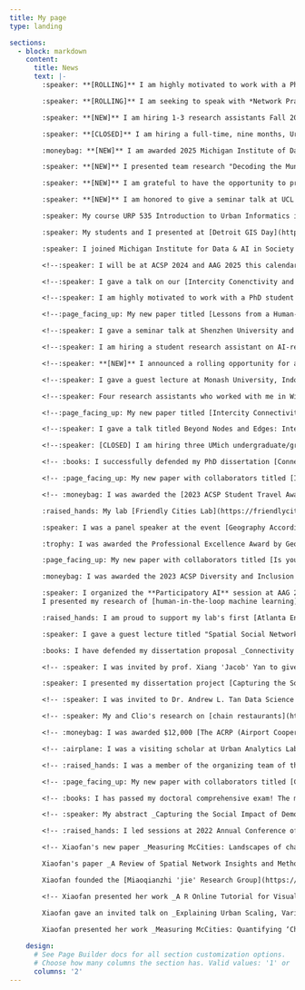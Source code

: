 ```yaml
---
title: My page
type: landing

sections:
  - block: markdown
    content:
      title: News
      text: |-
        :speaker: **[ROLLING]** I am highly motivated to work with a PhD student who is interested in the urban AI and/or urban networks system direction, starting Fall 2026. Find more details at [PhD Invitation](https://xfliang.notion.site/PhD-Invitation-to-work-with-Dr-Liang-e81f61ec6cd849cbad2e639880bca0f6). 

        :speaker: **[ROLLING]** I am seeking to speak with *Network Practitioners* (broadly defined)! As part of my research, I’m looking to better understand how practitioners engage with multi-network urban systems—especially when the priorities of one network system impose tradeoffs, barriers, or unintended consequences on others. I’m interested in how people work through data complexity, representation mismatches, infrastructural interdependencies, and overlapping flows, particularly when the systems they work with operate at different scales, speeds, or purposes. Find more details at this [LinkedIn Post](https://www.linkedin.com/posts/xiaofan-liang-b5705481_interest-form-for-network-practitioners-activity-7346520911254069248-UmjH?utm_source=share&utm_medium=member_desktop&rcm=ACoAABFFRnMB9Ulf66iu5vlWUTmOjdEDdhFHdCI). 

        :speaker: **[NEW]** I am hiring 1-3 research assistants Fall 2025 to support a project exploring the planning and community implications of data centers. Please apply through this [Google Form](https://docs.google.com/forms/d/1XjkAPlJ0gSCNYkR-yAQQYgp7ZloxhSBuXXAMxHgBwUo/preview). Application is due September 3rd. (August, 2025)

        :speaker: **[CLOSED]** I am hiring a full-time, nine months, Urban AI research associate to start in September, 2025. Interested candidate should apply as soon as possible as the deadline is rolling. Please see application details [here](https://careers.umich.edu/job_detail/265983/urban-artificial-intelligence-ai-research-associate). (July, 2025)

        :moneybag: **[NEW]** I am awarded 2025 Michigan Institute of Data & AI in Society PODS grant, co-funded by Microsoft to work on project ["Governing AI’s Footprint: A Scalable Human-AI Workflow to Extract Zoning Codes for Data Centers and Renewable Energy Sitting"](https://midas.umich.edu/research/research-resources/funding-support/propelling-original-data-science/awardees/) (July, 2025)

        :speaker: **[NEW]** I presented team research "Decoding the Municipal AI Landscape: Generative AI-Driven Insights for AI Governance and Application in the City of Seattle" at CUPUM 2025. (June, 2025)

        :speaker: **[NEW]** I am grateful to have the opportunity to present a collection of my research on exploring Human-AI Collaboration at Urban Big Data Centre @ University of Glasgow. (June, 2025)

        :speaker: **[NEW]** I am honored to give a seminar talk at UCL CASA to share my thoughts on how human (including planners!) and AI can better collaborate in the future. (June, 2025)

        :speaker: My course URP 535 Introduction to Urban Informatics is hiring a Graduate Student Instructor (tuition waived + stipend); this is only open to current UMich students. Apply before December 3rd [here](https://careers.umich.edu/job_detail/257119/taubman-college-w25-urban-planning-gsi-limited-availability-positions). (November 27th)

        :speaker: My students and I presented at [Detroit GIS Day](https://www.detroitgisday.com/)! (November 20th)

        :speaker: I joined Michigan Institute for Data & AI in Society as [an affiliated faculty](https://midas.umich.edu/directory/xiaofan-liang/)! (November 4th)

        <!--:speaker: I will be at ACSP 2024 and AAG 2025 this calendar year. Looking forward to meeting friends and colleagues (November 4th)-->

        <!--:speaker: I gave a talk on our [Intercity Conenctivity and Innovation](https://www.sciencedirect.com/science/article/abs/pii/S0198971524000218) paper at Asia Cities Research Workshop at MIT Center for Real Estate (October 7th)-->

        <!--:speaker: I am highly motivated to work with a PhD student who is interested in the participatory AI and/or urban networks system direction. Find more details at [Work with Me](https://www.xiaofanliang.com/workwithme/) page (August 19th)-->

        <!--:page_facing_up: My new paper titled [Lessons from a Human-in-the-Loop Machine Learning Approach for Identifying Vacant, Abandoned, and Deteriorated Properties in Savannah, Georgia](https://journals.sagepub.com/eprint/4PZVYRJYYYE3UKG7IBGJ/full) is published in **Journal of Planning Education and Research**! This multi-year project works with City of Savannah to explore how human expertise can be integrated into machine learning model and how such human-in-the-loop model may differ from a traditional ML model and the city's current practice. -->

        <!--:speaker: I gave a seminar talk at Shenzhen University and was interviewed by Prof. Yue Yang. See Bilibili talk links here ([“乐谈GIS”——对话梁晓帆博士（上） | 跨学科的碰撞：社会学+AI+规划的“青椒”学术之旅](https://www.bilibili.com/video/BV19EYXejEiJ/?spm_id_from=333.337.search-card.all.click); [“乐谈GIS”——对话梁晓帆博士（下） | 文科生如何转换思维写代码](https://www.bilibili.com/video/BV1CrYXeaEmz/?spm_id_from=333.337.search-card.all.click)) (August 5th). -->

        <!--:speaker: I am hiring a student research assistant on AI-related projects for Fall 2024 term. See the job description [here](https://xfliang.notion.site/F24-Hourly-Research-Assistant-on-AI-Projects-with-Prof-Xiaofan-Liang-1f94cba9764b481bb10a97504cc52c98?pvs=4) and apply by August 30th (August 19th) [CLOSED]. -->

        <!--:speaker: **[NEW]** I announced a rolling opportunity for advanced students to submit project proposals on the research theme of network duality. Please see details at [Work with Me](https://www.xiaofanliang.com/workwithme/) (June 25th). -->

        <!--:speaker: I gave a guest lecture at Monash University, Indonesia (June 20th). -->

        <!--:speaker: Four research assistants who worked with me in Winter 2024 presented their work as posters at Taubman Research Day! I am proud of you all! (April 18th). -->

        <!--:page_facing_up: My new paper titled [Intercity Connectivity and Urban Innovation](https://www.sciencedirect.com/science/article/pii/S0198971524000218) is published in **Computers, Environment and Urban Systems**! This paper takes FIVE years to publiation, involves collaborators from TRHEE continents, and processed millions of data for SIX intercity networks to understand the relationship between intercity connectivity and innovation. An [interactive network data dashboard](https://xiaofanliang.github.io/intercity_connectivity/) is available for exploration and data can be [downloaded](https://github.com/xiaofanliang/intercity_connectivity) (March 1st). -->

        <!--:speaker: I gave a talk titled Beyond Nodes and Edges: Integrating Spatial Contexts into Urban Network Science at UMich Center for the Study of Complex Systems on March 26th. Recording is available [here](https://www.mivideo.it.umich.edu/media/t/1_j7w8kv54). (March 1st) -->

        <!--:speaker: [CLOSED] I am hiring three UMich undergraduate/graduate hourly research student assistants for Winter 2024. See job descriptions and application details [here](https://www.xiaofanliang.com/uploads/RA_hiring.pdf). Application review will start on Jan 14th. (Jan. 10) -->

        <!-- :books: I successfully defended my PhD dissertation [Connectivity for Whom and at What Cost: Contesting Network Infrastructure Duality in Urban Planning](https://repository.gatech.edu/items/17423254-589d-4fc3-84a3-e66b05eab76e). I will start my Assistant Professor position at UMich in Jan 2024 (Dec. 6th). -->

        <!-- :page_facing_up: My new paper with collaborators titled [Impacts of COVID-19 on Biodiversity Conservation and Community Networks at Kibale National Park, Uganda](https://www.tandfonline.com/doi/full/10.1080/00330124.2023.2250416) is published in *The Professional Geographers* for early view! In the paper, I mapped how COVID-19 affects the research field station employees' economic networks (September 28th, 2023).  -->

        <!-- :moneybag: I was awarded the [2023 ACSP Student Travel Award](https://www.acsp.org/news/647592/ACSP-Announces-2023-Student-Paper-Award-Winners.htm)! Looking forward to friends and colleagues at Chicago in October! (Sept, 2023)

        :raised_hands: My lab [Friendly Cities Lab](https://friendlycities.gatech.edu/) is organizing a spatial social network workshop in Atlanta from May 18 to May 19! I will proudly present the [R package](https://github.com/friendlycities-gatech/SSNtools) and [R tutorial](https://friendlycities-gatech.github.io/SSN_tutorial/) I developed on SSN metrics and visualization in R. See workshop details [here](https://sites.gatech.edu/snoman/2023-ssn-workshop/). Check out our [SNOMAN (Social Network Mapping Nexus)](https://sites.gatech.edu/snoman/) website for more on-going work and SSN paper collection! (May, 18, 2023)

        :speaker: I was a panel speaker at the event [Geography According to ChatGPT](https://www.airmeet.com/e/c4516530-ce69-11ed-a388-d572e3feeb08?preview=true). Register the event [here](https://www.airmeet.com/e/c4516530-ce69-11ed-a388-d572e3feeb08?preview=true). I will share my exploration of ChatGPT's performance at spatial social network reasoning and visualization (May 4th, 2023).

        :trophy: I was awarded the Professional Excellence Award by Georgia Tech School of City and Regional Planning! (April 26th, 2023)

        :page_facing_up: My new paper with collaborators titled [Is your neighbor your friend? Scan methods for spatial social network hotspot detection](https://onlinelibrary.wiley.com/doi/10.1111/tgis.13050) is published in *Transactions in GIS* for early view! You can replicate the methods in this paper through SSNtools [R package](https://github.com/friendlycities-gatech/SSNtools) and [R tutorial](https://friendlycities-gatech.github.io/SSN_tutorial/advanced-ssn-metrics.html#ssn-hotspots-detection) (more in-progress) (April 23th, 2023). 

        :moneybag: I was awarded the 2023 ACSP Diversity and Inclusion Fellowship ($800) to support the writing and publication of my dissertation project [Capturing the Social Impact of Demolishing a Historic Street for a New Subway Station: Evidence from a Participatory GIS Survey in Guangzhou, China](https://www.xiaofanliang.com/project/miaoqianzhijie/) (March 30th, 2023)! 

        :speaker: I organized the **Participatory AI** session at AAG 2023 with Prof. Renee Sieber, Prof. Xinyue Ye, and PhD Jiaxin Du. The session explored how AI can support or even transform traditional participatory practices, which includes public consultation, decision support, stakeholder engagement, and up to citizen control.
        I presented my research of [human-in-the-loop machine learning](https://www.xiaofanliang.com/project/savannah/) (March 26th, 2023)! 

        :raised_hands: I am proud to support my lab's first [Atlanta Environment Data + Mapping Hackathon](https://friendlycities.gatech.edu/hack/) (Feb 18th, 2023)! 

        :speaker: I gave a guest lecture titled "Spatial Social Networks Application in PPGIS" at University of Waterloo "GEOG-609 GIS and Spatial Decision Support for Planning and Resource Management" (Feb 14th, 2023). 

        :books: I have defended my dissertation proposal _Connectivity for whom and at what cost: Contesting network infrastructure duality in urban planning_ (Dec 15th, 2022)!  -->

        <!-- :speaker: I was invited by prof. Xiang 'Jacob' Yan to give a guest lecture titled "Spatial Networks Application in Transportation Planning" at his class "Applied Data Science in Civil and Environmental Engineering" at University of Florida. The lecture will feature my publication [A Review of Spatial Network Insights and Methods in the Context of Planning: Applications, Challenges, and Opportunities](https://www.xiaofanliang.com/publication/review/review.pdf) and my dissertation projects using network analytics to examine the role of [airport](https://www.xiaofanliang.com/project/airportcity/) and [metro stations](https://www.xiaofanliang.com/project/miaoqianzhijie/) (Dec 1st, 2022). 

        :speaker: I presented my dissertation project [Capturing the Social Impact of Demolishing a Historic Street for a New Subway Station: Evidence from a Participatory GIS Survey in Guangzhou, China](https://www.xiaofanliang.com/project/miaoqianzhijie/) at ACSP 2022 conference in Toronto (Nov 3rd, 2022). -->

        <!-- :speaker: I was invited to Dr. Andrew L. Tan Data Science Institute at De La Salle University (Philippines) to give a seminar talk about [Detecting Vacant, Abandoned, and Disinvested (VAD) Properties in Savannah, Georgia using Human-in-the-loop Machine Learning](https://www.xiaofanliang.com/project/savannah/) Oct 12, 2022 09:00 AM in Asia/Manila. Register the talk [here](https://zoom.us/meeting/register/tJIvc-6hrzsqGdBncGp4K8n1vQTNbL6VqDLm). -->

        <!-- :speaker: My and Clio's research on [chain restaurants](https://journals.sagepub.com/doi/full/10.1177/23998083211014896) was featured by the [Washington Post](https://www.washingtonpost.com/business/2022/09/29/chain-restaurant-capitals/?pwapi_token=eyJ0eXAiOiJKV1QiLCJhbGciOiJIUzI1NiJ9.eyJzdWJpZCI6IjMxMTY0NDc1IiwicmVhc29uIjoiZ2lmdCIsIm5iZiI6MTY2NDUzNjIzMCwiaXNzIjoic3Vic2NyaXB0aW9ucyIsImV4cCI6MTY2NTc0NTgzMCwiaWF0IjoxNjY0NTM2MjMwLCJqdGkiOiJmZjlmZDI4Zi1lYjRmLTRmZGEtODY1NS0xNzlkNmZmYzlmYzkiLCJ1cmwiOiJodHRwczovL3d3dy53YXNoaW5ndG9ucG9zdC5jb20vYnVzaW5lc3MvMjAyMi8wOS8yOS9jaGFpbi1yZXN0YXVyYW50LWNhcGl0YWxzLyJ9._tx8XDmZWM4JI-p6dUyVioU7T6imoddZPJowNCS8ryE), [CNN](https://www.cnn.com/videos/politics/2022/10/08/smr-chain-restaurant-regions-vote-trump.cnn), [Bloomberg](https://www.bloomberg.com/news/newsletters/2021-06-16/maplab-how-many-chain-restaurants-are-in-your-city), [FiveThirtyEight](https://fivethirtyeight.com/features/the-datasets-were-looking-at-this-week-21/), and [Georgia Public Broadcasting](https://www.gpb.org/news/2022/10/06/which-states-have-the-most-chain-restaurants-georgia-tech-researchers-map-it-out). We released a 2021 [restaurant dataset](https://github.com/friendlycities-gatech/chainness) and I created a Mapbox JS [data viz](https://friendlycities-gatech.github.io/chainness/) for exploration (Oct 1st, 2022). -->

        <!-- :moneybag: I was awarded $12,000 [The ACRP (Airport Cooperative Research Program) Graduate Research Award](https://vsgc.odu.edu/acrpgraduateresearchawards/) for the project _Toward an Inclusive Aerotropolis: Critical Connectivity Analysis around Atlanta Airport_, in collaboration with Prof. Perry Yang and Aerotropolis Atlanta. (Aug 1st, 2022) -->

        <!-- :airplane: I was a visiting scholar at Urban Analytics Lab (National University of Singapore) this summer 2022 (May - July 2022). -->

        <!-- :raised_hands: I was a member of the organizing team of the 3rd workshop of [Data-driven Humanitarian Mapping: Harnessing Human-Machine Intelligence for High-Stake Public Policy and Resilience Planning](https://kdd-humanitarian-mapping.herokuapp.com/). The workshop was part of ACM KDD Conference on Knowledge Discovery and Data Mining Hybrid Conference on Aug 15, 2022. Download Workshop proceeding [PDF](https://dl.acm.org/doi/10.1145/3534678.3542918).  -->

        <!-- :page_facing_up: My new paper with collaborators titled [Characteristics of Jetters and Little Boxes: An Extensibility Study Using the Neighborhood Connectivity Survey (PDF)](https://www.cogitatiopress.com/socialinclusion/article/view/5366) is published in Social Inclusion's special issue "on the interplay of space, places, and social networks". (July, 2022). This work was presented at North American Regional Science Conference (NARSC) in Nov, 2020.  -->

        <!-- :books: I has passed my doctoral comprehensive exam! The major exam is on _Human-centered Approaches to Urban Analytics_ and minor exam is on _Digital Civics_! (May 2022)  -->

        <!-- :speaker: My abstract _Capturing the Social Impact of Demolishing a Historic Street for a New Subway Station: Evidence from a Participatory GIS Survey in Guangzhou, China_ is accepted to ACSP 2022 conference. I will present in Toronto this Nov! (May, 2022) -->

        <!-- :raised_hands: I led sessions at 2022 Annual Conference of American Geographers (AAG)! I not only presented my work _Spatial Social Network (SSN) Hot Spot Detection: Scan Methods for Non-Planar Networks_, but also become the session chair at the session: _Advancing Spatial and Social Networks in GIS_ and the co-organizer at session: _Perspectives and Tensions in Urban Redevelopment_. (Feb, 2022).  -->

        <!-- Xiaofan's new paper _Measuring McCities: Landscapes of chain and independent restaurants in the United States_ was published in Enviornmental Planning B: Urban Analytics and City Science (open access [here](https://www.xiaofanliang.com/publication/chainness/chainness.pdf)). This work was presented at GaTech College of Design Virtual Research Symposium on Point of Interest (April, 2021) and AAG (April, 2020).

        Xiaofan's paper _A Review of Spatial Network Insights and Methods in the Context of Planning: Applications, Challenges, and Opportunities_ is published in a book chapter in the book Urban Informatics and Future Cities (open access [here](https://www.xiaofanliang.com/publication/review/review.pdf)). She also presents the paper at The 17th International Conference on CUPUM – Computational Urban Planning and Urban Management. (June, 2021).

        Xiaofan founded the [Miaoqianzhi 'jie' Research Group](https://public.tableau.com/app/profile/lu.chen6557/viz/Miaoqianzhijie/Miaoqianzhijie), an activist research team based in Guangzhou that promotes public discourses and conducts quantitative and qualitative research around Miaoqianzhi 'jie' (a historic street that is planned to be demolished to build an additional metro station). (Nov 2020 - now).  -->

        <!-- Xiaofan presented her work _A R Online Tutorial for Visualizing Spatial Social Networks_ at MoVis: Information Visualization of Geospatial Networks, Flows, and Movements Workshop at IEEE VIS. (Oct, 2020).

        Xiaofan gave an invited talk on _Explaining Urban Scaling, Variances, and Economic Structure with Multiplex Networks in China_ at MIT Sustainable Urbanization Lab Internal Seminar. (Oct, 2020). 

        Xiaofan presented her work _Measuring McCities: Quantifying ‘Chainness’ of Foodscape in the United States_ at The Annual Conference of American Association of Geographers. (April, 2020).   -->
         
    design:
      # See Page Builder docs for all section customization options.
      # Choose how many columns the section has. Valid values: '1' or '2'.
      columns: '2'
---
```








